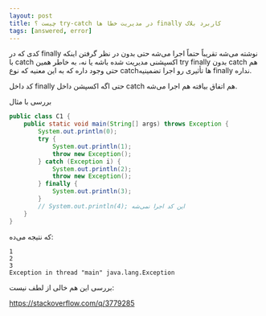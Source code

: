 ```yaml
---
layout: post
title: ‫کاربرد بلاک finally در مدیریت خطا ها try-catch چیست ؟
tags: [answered, error]
---
```




<!-- comment #667136797 -->

کدی که در finally نوشته می‌شه تقریباً حتماً اجرا می‌شه حتی بدون در نظر گرفتن اینکه با catch اکسپشنی مدیریت شده باشه یا نه، به خاطر همین try finally بدون catch هم حتی وجود داره که به این معنیه که نوع catchها تأثیری رو اجرا تضمینیه finally نداره.

کد داخل finally حتی اگه اکسپشن داخل catch هم اتفاق بیافته هم اجرا می‌شه.

بررسی با مثال


```java
public class C1 {
    public static void main(String[] args) throws Exception {
        System.out.println(0);
        try {
            System.out.println(1);
            throw new Exception();
        } catch (Exception i) {
            System.out.println(2);
            throw new Exception();
        } finally {
            System.out.println(3);
        }
        // System.out.println(4); این کد اجرا نمی‌شه
    }
}
```


که نتیجه می‌ده:


```
1
2
3
Exception in thread "main" java.lang.Exception
```




بررسی این هم خالی از لطف نیست:


https://stackoverflow.com/q/3779285
